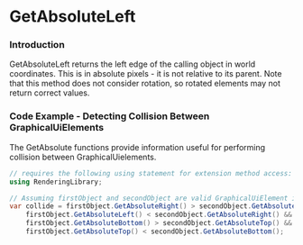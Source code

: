 # GetAbsoluteLeft

### Introduction

GetAbsoluteLeft returns the left edge of the calling object in world coordinates. This is in absolute pixels - it is not relative to its parent. Note that this method does not consider rotation, so rotated elements may not return correct values.

### Code Example - Detecting Collision Between GraphicalUiElements

The GetAbsolute functions provide information useful for performing collision between GraphicalUielements.

```csharp
// requires the following using statement for extension method access:
using RenderingLibrary;

// Assuming firstObject and secondObject are valid GraphicalUiElement instances
var collide = firstObject.GetAbsoluteRight() > secondObject.GetAbsoluteLeft() &&
    firstObject.GetAbsoluteLeft() < secondObject.GetAbsoluteRight() &&
    firstObject.GetAbsoluteBottom() > secondObject.GetAbsoluteTop() &&
    firstObject.GetAbsoluteTop() < secondObject.GetAbsoluteBottom();
```
